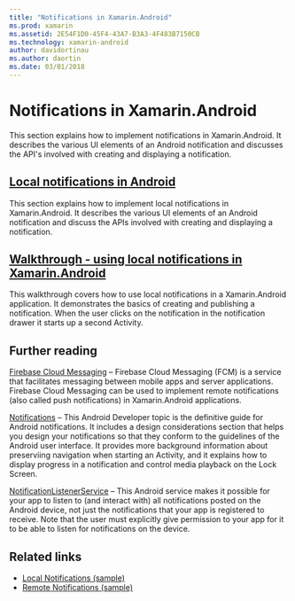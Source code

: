 ```yaml
---
title: "Notifications in Xamarin.Android"
ms.prod: xamarin
ms.assetid: 2E54F1D0-45F4-43A7-B3A3-4F483B7150CB
ms.technology: xamarin-android
author: davidortinau
ms.author: daortin
ms.date: 03/01/2018
---
```


# Notifications in Xamarin.Android

This section explains how to implement notifications in
Xamarin.Android. It describes the various UI elements of an Android
notification and discusses the API's involved with creating and
displaying a notification.

## [Local notifications in Android](local-notifications.md)

This section explains how to implement local notifications in
Xamarin.Android. It describes the various UI elements of an Android
notification and discuss the APIs involved with creating and
displaying a notification.

## [Walkthrough - using local notifications in Xamarin.Android](local-notifications-walkthrough.md)  

This walkthrough covers how to use local notifications in a
Xamarin.Android application. It demonstrates the basics of creating and
publishing a notification. When the user clicks on the notification in
the notification drawer it starts up a second Activity.

## Further reading

[Firebase Cloud Messaging](~/android/data-cloud/google-messaging/firebase-cloud-messaging.md)
 &ndash; Firebase Cloud Messaging (FCM) is a service that facilitates
 messaging between mobile apps and server applications. Firebase Cloud
 Messaging can be used to implement remote notifications (also called
 push notifications) in Xamarin.Android applications.

[Notifications](https://developer.android.com/guide/topics/ui/notifiers/notifications.html)
 &ndash; This Android Developer topic is the definitive guide for
 Android notifications. It includes a design considerations section
 that helps you design your notifications so that they conform to the
 guidelines of the Android user interface. It provides more background
 information about preserviing navigation when starting an Activity,
 and it explains how to display progress in a notification and control
 media playback on the Lock Screen.

[NotificationListenerService](xref:Android.Service.Notification.NotificationListenerService)
 &ndash; This Android service makes it possible for your app to listen
 to (and interact with) all notifications posted on the Android device,
 not just the notifications that your app is registered to receive.
 Note that the user must explicitly give permission to your app for it
 to be able to listen for notifications on the device.

## Related links

- [Local Notifications (sample)](https://docs.microsoft.com/samples/xamarin/monodroid-samples/localnotifications)
- [Remote Notifications (sample)](https://docs.microsoft.com/samples/xamarin/monodroid-samples/remotenotifications)
